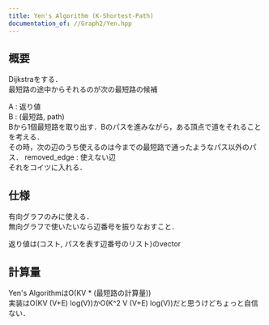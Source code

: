 ```yaml
---
title: Yen's Algorithm (K-Shortest-Path)
documentation_of: //Graph2/Yen.hpp
---
```


## 概要  

Dijkstraをする．  
最短路の途中からそれるのが次の最短路の候補  

A : 返り値  
B : (最短路, path)  
Bから1個最短路を取り出す．Bのパスを進みながら，ある頂点で道をそれることを考える．  
その時，次の辺のうち使えるのは今までの最短路で通ったようなパス以外のパス．
removed_edge : 使えない辺  
それをコイツに入れる．  

## 仕様  
有向グラフのみに使える．  
無向グラフで使いたいなら辺番号を振りなおすこと．  

返り値は(コスト, パスを表す辺番号のリスト)のvector  

## 計算量  
Yen's AlgorithmはO(KV * (最短路の計算量))  
実装はO(KV (V+E) log(V))かO(K^2 V (V+E) log(V))だと思うけどちょっと自信ない．  

